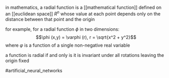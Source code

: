 in mathematics, a radial function is a [[mathematical function]] defined on an [[euclidean space]] $R^n$ whose value at each point depends only on the distance between that point and the origin

for example, for a radial function $\phi$ in two dimensions:
$$\phi (x,y) = \varphi (r), r = \sqrt{x^2 + y^2}$$
where $\varphi$ is a function of a single non-negative real variable

a function is radial if and only is it is invariant under all rotations leaving the origin fixed

#artificial_neural_networks 